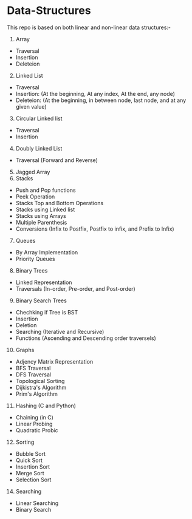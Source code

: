 # Data-Structures
This repo is based on both linear and non-linear data structures:-    <br>

1. Array <br>
  - Traversal
  - Insertion 
  - Deleteion <br>
2. Linked List <br>
  - Traversal
  - Insertion: (At the beginning, At any index, At the end, any node)
  - Deleteion: (At the beginning, in between node, last node, and at any given value) <br>
3. Circular Linked list <br>
  - Traversal 
  - Insertion <br>
4. Doubly Linked List <br>
  - Traversal (Forward and Reverse) <br>
5. Jagged Array <br>
6. Stacks <br>
  - Push and Pop functions
  - Peek Operation
  - Stacks Top and Bottom Operations
  - Stacks using Linked list
  - Stacks using Arrays
  - Multiple Parenthesis
  - Conversions (Infix to Postfix, Postfix to infix, and Prefix to Infix) <br>
7. Queues <br>
  - By Array Implementation
  - Priority Queues <br>
8. Binary Trees <br>
  - Linked Representation
  - Traversals (In-order, Pre-order, and Post-order) <br>
9. Binary Search Trees <br>
  - Chechking if Tree is BST
  - Insertion
  - Deletion
  - Searching (Iterative and Recursive)
  - Functions (Ascending and Descending order traversels) <br>
10. Graphs <br>
  - Adjency Matrix Representation
  - BFS Traversal
  - DFS Traversal
  - Topological Sorting
  - Dijkistra's Algorithm
  - Prim's Algorithm <br>
11. Hashing  (C and Python) <br>
  - Chaining (in C)
  - Linear Probing
  - Quadratic Probic <br>
12. Sorting <br>
  - Bubble Sort
  - Quick Sort
  - Insertion Sort
  - Merge Sort
  - Selection Sort <br>
14. Searching    <br>
  - Linear Searching
  - Binary Search
